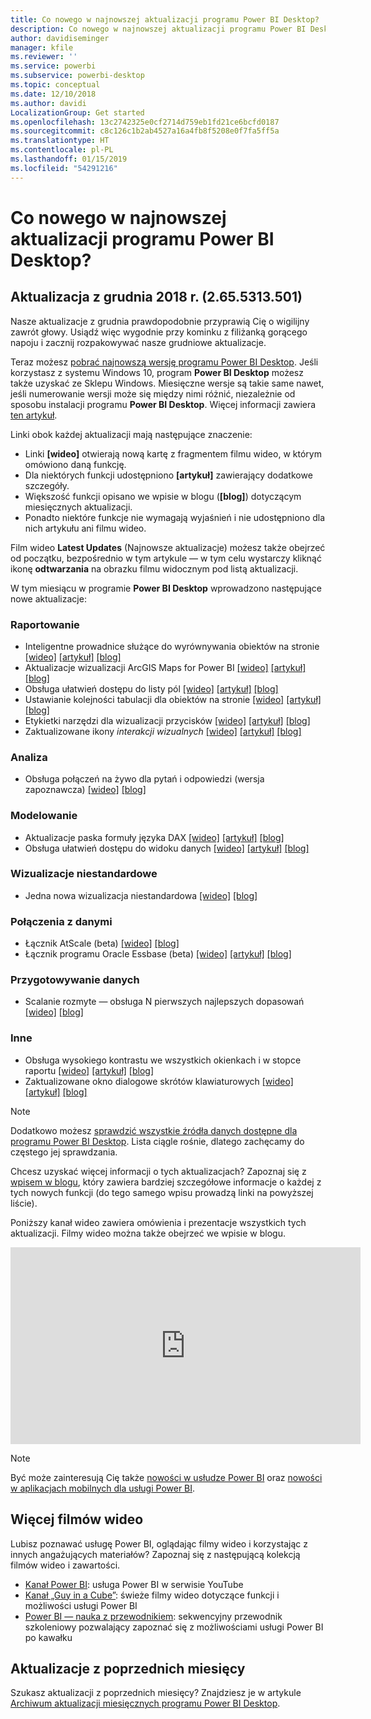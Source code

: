 ```yaml
---
title: Co nowego w najnowszej aktualizacji programu Power BI Desktop?
description: Co nowego w najnowszej aktualizacji programu Power BI Desktop?
author: davidiseminger
manager: kfile
ms.reviewer: ''
ms.service: powerbi
ms.subservice: powerbi-desktop
ms.topic: conceptual
ms.date: 12/10/2018
ms.author: davidi
LocalizationGroup: Get started
ms.openlocfilehash: 13c2742325e0cf2714d759eb1fd21ce6bcfd0187
ms.sourcegitcommit: c8c126c1b2ab4527a16a4fb8f5208e0f7fa5ff5a
ms.translationtype: HT
ms.contentlocale: pl-PL
ms.lasthandoff: 01/15/2019
ms.locfileid: "54291216"
---
```

# <a name="whats-new-in-the-latest-power-bi-desktop-update"></a>Co nowego w najnowszej aktualizacji programu Power BI Desktop? 

## <a name="december-2018-update-2655313501"></a>Aktualizacja z grudnia 2018 r. (2.65.5313.501)

Nasze aktualizacje z grudnia prawdopodobnie przyprawią Cię o wigilijny zawrót głowy. Usiądź więc wygodnie przy kominku z filiżanką gorącego napoju i zacznij rozpakowywać nasze grudniowe aktualizacje. 

Teraz możesz [pobrać najnowszą wersję programu Power BI Desktop](https://powerbi.microsoft.com/desktop). Jeśli korzystasz z systemu Windows 10, program **Power BI Desktop** możesz także uzyskać ze Sklepu Windows. Miesięczne wersje są takie same nawet, jeśli numerowanie wersji może się między nimi różnić, niezależnie od sposobu instalacji programu **Power BI Desktop**. Więcej informacji zawiera [ten artykuł](desktop-get-the-desktop.md). 

Linki obok każdej aktualizacji mają następujące znaczenie:

* Linki **[wideo]** otwierają nową kartę z fragmentem filmu wideo, w którym omówiono daną funkcję.
* Dla niektórych funkcji udostępniono **[artykuł]** zawierający dodatkowe szczegóły.
* Większość funkcji opisano we wpisie w blogu (**[blog]**) dotyczącym miesięcznych aktualizacji.
* Ponadto niektóre funkcje nie wymagają wyjaśnień i nie udostępniono dla nich artykułu ani filmu wideo.

Film wideo **Latest Updates** (Najnowsze aktualizacje) możesz także obejrzeć od początku, bezpośrednio w tym artykule — w tym celu wystarczy kliknąć ikonę **odtwarzania** na obrazku filmu widocznym pod listą aktualizacji.

W tym miesiącu w programie **Power BI Desktop** wprowadzono następujące nowe aktualizacje:

### <a name="reporting"></a>Raportowanie

* Inteligentne prowadnice służące do wyrównywania obiektów na stronie [[wideo]](https://youtu.be/AHNlkjRFdYI?t=11) [[artykuł]](power-bi-reports-filters-and-highlighting.md) [[blog]](https://powerbi.microsoft.com/blog/power-bi-desktop-december-2018-feature-summary/#smartGuides) 
* Aktualizacje wizualizacji ArcGIS Maps for Power BI [[wideo]](https://youtu.be/AHNlkjRFdYI?t=84) [[artykuł]](power-bi-visualization-arcgis.md) [[blog]](https://powerbi.microsoft.com/blog/power-bi-desktop-december-2018-feature-summary/#arcGIS) 
* Obsługa ułatwień dostępu do listy pól [[wideo]](https://youtu.be/AHNlkjRFdYI?t=464) [[artykuł]](desktop-report-view.md#copy-and-paste-between-reports) [[blog]](https://powerbi.microsoft.com/blog/power-bi-desktop-december-2018-feature-summary/#fieldList)
* Ustawianie kolejności tabulacji dla obiektów na stronie [[wideo]](https://youtu.be/AHNlkjRFdYI?t=643) [[artykuł]](power-bi-reports-filters-and-highlighting.md) [[blog]](https://powerbi.microsoft.com/blog/power-bi-desktop-december-2018-feature-summary/#tabOrder)
* Etykietki narzędzi dla wizualizacji przycisków [[wideo]](https://youtu.be/AHNlkjRFdYI?t=884) [[artykuł]](desktop-accessibility.md) [[blog]](https://powerbi.microsoft.com/blog/power-bi-desktop-december-2018-feature-summary/#tooltips)
* Zaktualizowane ikony *interakcji wizualnych* [[wideo]](https://youtu.be/AHNlkjRFdYI?t=974) [[artykuł]](desktop-accessibility.md) [[blog]](https://powerbi.microsoft.com/blog/power-bi-desktop-december-2018-feature-summary/#icons)



### <a name="analytics"></a>Analiza

* Obsługa połączeń na żywo dla pytań i odpowiedzi (wersja zapoznawcza) [[wideo]](https://youtu.be/AHNlkjRFdYI?t=1037) [[blog]](https://powerbi.microsoft.com/blog/power-bi-desktop-december-2018-feature-summary/#liveConnectQA) 


### <a name="modeling"></a>Modelowanie

* Aktualizacje paska formuły języka DAX [[wideo]](https://youtu.be/AHNlkjRFdYI?t=1132) [[artykuł]](desktop-modeling-view.md) [[blog]](https://powerbi.microsoft.com/blog/power-bi-desktop-december-2018-feature-summary/#daxFormulaBar) 
* Obsługa ułatwień dostępu do widoku danych [[wideo]](https://youtu.be/AHNlkjRFdYI?t=1253) [[artykuł]](desktop-composite-models.md) [[blog]](https://powerbi.microsoft.com/blog/power-bi-desktop-december-2018-feature-summary/#dataView) 


### <a name="custom-visuals"></a>Wizualizacje niestandardowe

* Jedna nowa wizualizacja niestandardowa [[wideo]](https://youtu.be/AHNlkjRFdYI?t=1370) [[blog]](https://powerbi.microsoft.com/blog/power-bi-desktop-december-2018-feature-summary/#customVisuals) 

### <a name="data-connectivity"></a>Połączenia z danymi

* Łącznik AtScale (beta) [[wideo]](https://youtu.be/AHNlkjRFdYI?t=1449) [[blog]](https://powerbi.microsoft.com/blog/power-bi-desktop-december-2018-feature-summary/#atScale) 
* Łącznik programu Oracle Essbase (beta) [[wideo]](https://youtu.be/AHNlkjRFdYI?t=1449) [[artykuł]](desktop-connect-pdf.md) [[blog]](https://powerbi.microsoft.com/blog/power-bi-desktop-december-2018-feature-summary/#essbase) 


### <a name="data-preparation"></a>Przygotowywanie danych

* Scalanie rozmyte — obsługa N pierwszych najlepszych dopasowań [[wideo]](https://youtu.be/AHNlkjRFdYI?t=1480) [[blog]](https://powerbi.microsoft.com/blog/power-bi-desktop-december-2018-feature-summary/#fuzzyMerge) 


### <a name="other"></a>Inne
* Obsługa wysokiego kontrastu we wszystkich okienkach i w stopce raportu [[wideo]](https://youtu.be/AHNlkjRFdYI?t=1631) [[artykuł]](desktop-connect-pdf.md) [[blog]](https://powerbi.microsoft.com/blog/power-bi-desktop-december-2018-feature-summary/#highContrast) 
* Zaktualizowane okno dialogowe skrótów klawiaturowych [[wideo]](https://youtu.be/AHNlkjRFdYI?t=1654) [[artykuł]](desktop-accessibility.md) [[blog]](https://powerbi.microsoft.com/blog/power-bi-desktop-december-2018-feature-summary/#keyboardShortcuts) 



> [!NOTE]
> Dodatkowo możesz [sprawdzić wszystkie źródła danych dostępne dla programu Power BI Desktop](desktop-data-sources.md). Lista ciągle rośnie, dlatego zachęcamy do częstego jej sprawdzania.

Chcesz uzyskać więcej informacji o tych aktualizacjach? Zapoznaj się z [wpisem w blogu](https://powerbi.microsoft.com/blog/power-bi-desktop-december-2018-feature-summary), który zawiera bardziej szczegółowe informacje o każdej z tych nowych funkcji (do tego samego wpisu prowadzą linki na powyższej liście).


Poniższy kanał wideo zawiera omówienia i prezentacje wszystkich tych aktualizacji. Filmy wideo można także obejrzeć we wpisie w blogu.

<iframe width="560" height="315" src="https://www.youtube.com/embed/AHNlkjRFdYI" frameborder="0" allow="accelerometer; autoplay; encrypted-media; gyroscope; picture-in-picture" allowfullscreen></iframe>

> [!NOTE]
> Być może zainteresują Cię także [nowości w usłudze Power BI](service-whats-new.md) oraz [nowości w aplikacjach mobilnych dla usługi Power BI](consumer/mobile/mobile-whats-new-in-the-mobile-apps.md).

## <a name="more-videos"></a>Więcej filmów wideo

Lubisz poznawać usługę Power BI, oglądając filmy wideo i korzystając z innych angażujących materiałów? Zapoznaj się z następującą kolekcją filmów wideo i zawartości.

-   [Kanał Power BI](https://www.youtube.com/user/mspowerbi): usługa Power BI w serwisie YouTube
-   [Kanał „Guy in a Cube”](https://www.youtube.com/channel/UCFp1vaKzpfvoGai0vE5VJ0w): świeże filmy wideo dotyczące funkcji i możliwości usługi Power BI
-   [Power BI — nauka z przewodnikiem](https://powerbi.microsoft.com/guided-learning/): sekwencyjny przewodnik szkoleniowy pozwalający zapoznać się z możliwościami usługi Power BI po kawałku

## <a name="previous-months-updates"></a>Aktualizacje z poprzednich miesięcy

Szukasz aktualizacji z poprzednich miesięcy? Znajdziesz je w artykule [Archiwum aktualizacji miesięcznych programu Power BI Desktop](desktop-latest-update-archive.md).
